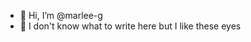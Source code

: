 - 👋 Hi, I’m @marlee-g
- 👀 I don't know what to write here but I like these eyes

<!---
marlee-g/marlee-g is a ✨ special ✨ repository because its `README.md` (this file) appears on your GitHub profile.
You can click the Preview link to take a look at your changes.
--->
